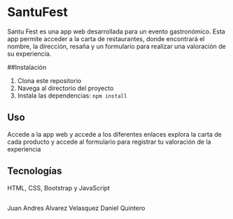 # SantuFest
Santu Fest es una app web desarrollada para un evento gastronómico. Esta app permite acceder a la carta de restaurantes, donde encontrará el nombre, la dirección, resaña y un formulario para
realizar una valoración de su experiencia.

##Instalación 

1. Clona este repositorio
2. Navega al directorio del proyecto
3. Instala las dependencias: `npm install`

## Uso
Accede a la app web y accede a los diferentes enlaces
explora la carta de cada producto y accede al formulario para registrar tu valoración de la experiencia

## Tecnologías 

HTML, CSS, Bootstrap y JavaScript

##
Juan Andres Alvarez Velasquez
Daniel Quintero
